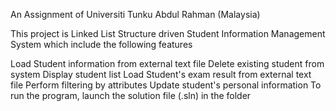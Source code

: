 An Assignment of Universiti Tunku Abdul Rahman (Malaysia)

This project is Linked List Structure driven Student Information Management System which include the following features

Load Student information from external text file
Delete existing student from system
Display student list
Load Student's exam result from external text file
Perform filtering by attributes
Update student's personal information
To run the program, launch the solution file (.sln) in the folder
